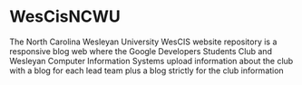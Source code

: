 # WesCisNCWU
The North Carolina Wesleyan University WesCIS website repository is a responsive blog web where the Google Developers Students Club and Wesleyan Computer Information Systems upload information about the club with a blog for each lead team plus a blog strictly for the club information
